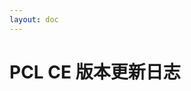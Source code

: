 ```yaml
---
layout: doc
---
```


<script setup lang="ts">
    import ChangeLog from "./changelog.vue";
</script>

# PCL CE 版本更新日志

<Suspense>
    <template #default>
        <ChangeLog page="1"/>
    </template>
</Suspense>
